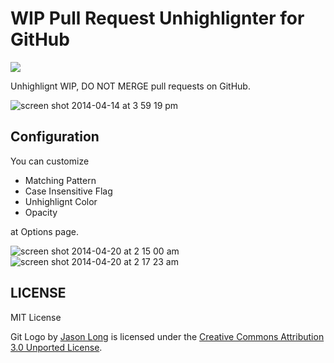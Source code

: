 WIP Pull Request Unhighlignter for GitHub
=========================================

<a href="https://chrome.google.com/webstore/detail/wip-pull-request-unhighli/plebohahijhmebohbcifnaccfkjdgppe" target="_blank">
<img src="https://developer.chrome.com/webstore/images/ChromeWebStore_Badge_v2_206x58.png">
</a>

Unhighlignt WIP, DO NOT MERGE pull requests on GitHub.

![screen shot 2014-04-14 at 3 59 19 pm](https://cloud.githubusercontent.com/assets/10515/2695092/fa4c9884-c3cf-11e3-9437-3b0b93a56854.png)

Configuration
-------------

You can customize

* Matching Pattern
* Case Insensitive Flag
* Unhighlignt Color
* Opacity

at Options page.

![screen shot 2014-04-20 at 2 15 00 am](https://cloud.githubusercontent.com/assets/10515/2749030/9e6ee920-c7e6-11e3-90ea-36debb795511.png)
![screen shot 2014-04-20 at 2 17 23 am](https://cloud.githubusercontent.com/assets/10515/2749031/a2f6187e-c7e6-11e3-834a-989144b3cc55.png)

LICENSE
-------

MIT License

Git Logo by [Jason Long](http://twitter.com/jasonlong) is licensed under the [Creative Commons Attribution 3.0 Unported License](http://creativecommons.org/licenses/by/3.0/).
